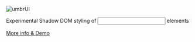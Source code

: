 ![umbrUI](https://github.com/simurai/umbrUI/raw/master/screenshot.jpg)

Experimental Shadow DOM styling of <input> elements

[More info & Demo](http://lab.simurai.com/css/umbrui/)